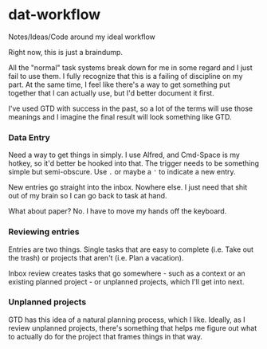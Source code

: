 dat-workflow
============

Notes/Ideas/Code around my ideal workflow

Right now, this is just a braindump.

All the "normal" task systems break down for me in some regard and I just fail to use them. I fully recognize that this is a failing of discipline on my part. At the same time, I feel like there's a way to get something put together that I can actually use, but I'd better document it first.

I've used GTD with success in the past, so a lot of the terms will use those meanings and I imagine the final result will look something like GTD.

### Data Entry

Need a way to get things in simply. I use Alfred, and Cmd-Space is my hotkey, so it'd better be hooked into that. The trigger needs to be something simple but semi-obscure. Use `.` or maybe a `'` to indicate a new entry.

New entries go straight into the inbox. Nowhere else. I just need that shit out of my brain so I can go back to task at hand.

What about paper? No. I have to move my hands off the keyboard.

### Reviewing entries

Entries are two things. Single tasks that are easy to complete (i.e. Take out the trash) or projects that aren't (i.e. Plan a vacation).

Inbox review creates tasks that go somewhere - such as a context or an existing planned project - or unplanned projects, which I'll get into next.

### Unplanned projects

GTD has this idea of a natural planning process, which I like. Ideally, as I review unplanned projects, there's something that helps me figure out what to actually do for the project that frames things in that way. 
